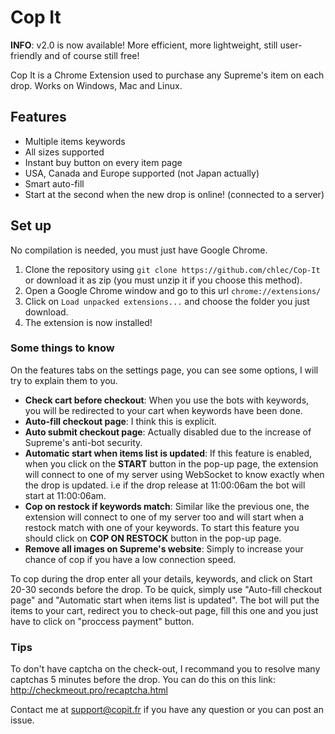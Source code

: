 # Cop It

__INFO__: v2.0 is now available! More efficient, more lightweight, still user-friendly and of course still free!

Cop It is a Chrome Extension used to purchase any Supreme's item on each drop. Works on Windows, Mac and Linux.

## Features

- Multiple items keywords
- All sizes supported
- Instant buy button on every item page
- USA, Canada and Europe supported (not Japan actually)
- Smart auto-fill
- Start at the second when the new drop is online! (connected to a server)

## Set up

No compilation is needed, you must just have Google Chrome.

1. Clone the repository using `git clone https://github.com/chlec/Cop-It` or download it as zip (you must unzip it if you choose this method).
2. Open a Google Chrome window and go to this url `chrome://extensions/`
3. Click on `Load unpacked extensions...` and choose the folder you just download.
4. The extension is now installed!

### Some things to know

On the features tabs on the settings page, you can see some options, I will try to explain them to you.
- __Check cart before checkout__: When you use the bots with keywords, you will be redirected to your cart when keywords have been done.
- __Auto-fill checkout page__: I think this is explicit.
- __Auto submit checkout page__: Actually disabled due to the increase of Supreme's anti-bot security.
- __Automatic start when items list is updated__: If this feature is enabled, when you click on the __START__ button in the pop-up page, the extension will connect to one of my server using WebSocket to know exactly when the drop is updated. i.e if the drop release at 11:00:06am the bot will start at 11:00:06am.
- __Cop on restock if keywords match__: Similar like the previous one, the extension will connect to one of my server too and will start when a restock match with one of your keywords. To start this feature you should click on __COP ON RESTOCK__ button in the pop-up page.
- __Remove all images on Supreme's website__: Simply to increase your chance of cop if you have a low connection speed.

To cop during the drop enter all your details, keywords, and click on Start 20-30 seconds before the drop. To be quick, simply use "Auto-fill checkout page" and "Automatic start when items list is updated". The bot will put the items to your cart, redirect you to check-out page, fill this one and you just have to click on "proccess payment" button.

### Tips

To don't have captcha on the check-out, I recommand you to resolve many captchas 5 minutes before the drop. You can do this on this link: http://checkmeout.pro/recaptcha.html

Contact me at support@copit.fr if you have any question or you can post an issue.